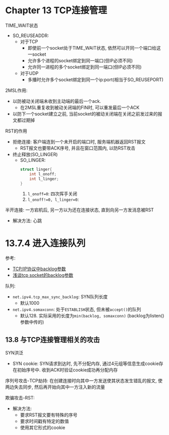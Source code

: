 # Chapter 13 TCP连接管理


TIME_WAIT状态
- SO_REUSEADDR:
    - 对于TCP
        - 即使前一个socket处于TIME_WAIT状态, 依然可以开同一个端口给这一socket
        - 允许多个进程的socket绑定到同一端口(但IP必须不同)
        - 允许同一进程的多个socket绑定到同一端口(但IP必须不同)
    - 对于UDP
        - 多播时允许多个socket绑定到同一个ip:port(相当于SO_REUSEPORT)

2MSL作用:
- 以防被动关闭端未收到主动端的最后一个ack. 
    - 在2MSL重复收到被动关闭端的FIN时, 可以重发最后一个ACK
- 以防下一个socket建立之前, 当前socket的被动关闭端在关闭之前发过来的报文都过期掉


RST的作用
- 拒绝连接: 客户端连到一个未开启的端口时, 服务端机器返回RST报文
    - RST报文也要带ACK序号, 并且在窗口范围内, 以防RST攻击
- 终止释放(SO_LINGER)
    - SO_LINGER:
        ```cpp
        struct linger{
            int l_onoff;
            int l_linger;
        }
        ```
        1. `l_onoff=0`: 四次挥手关闭
        2. `l_onoff!=0, l_linger=0`:


半开连接: 一方宕机后, 另一方以为还在连接状态, 直到向另一方发消息被RST
- 解决方法: 心跳    

# 13.7.4 进入连接队列
参考:
- [TCP/IP协议中backlog参数](https://www.cnblogs.com/Orgliny/p/5780796.html)
- [浅谈tcp socket的backlog参数](https://blog.csdn.net/qq_16399991/article/details/109389060)

队列:
- `net.ipv4.tcp_max_sync_backlog`: SYN队列长度
    - 默认1000
- `net.ipv4.somaxconn`: 处于`ESTABLISH`状态, 但未被`accept()`的队列
    - 默认128. 实际采用的长度为`min(backlog, somaxconn)` (backlog为listen()参数中传的)



## 13.8 与TCP连接管理相关的攻击

SYN洪泛
- SYN cookie: SYN请求到达时, 先不分配内存, 通过4元组等信息生成cookie存在初始序号中. 收到ACK时验证cookie成功再分配内存

序列号攻击-TCP劫持: 在创建连接时向其中一方发送使其状态发生错乱的报文, 使两边失去同步, 然后再开始向其中一方注入新的流量

欺骗攻击-RST:
- 解决方法:
    - 要求RST报文要有特殊的序号
    - 要求时间戳有特定的数值
    - 使用其它形式的cookie

